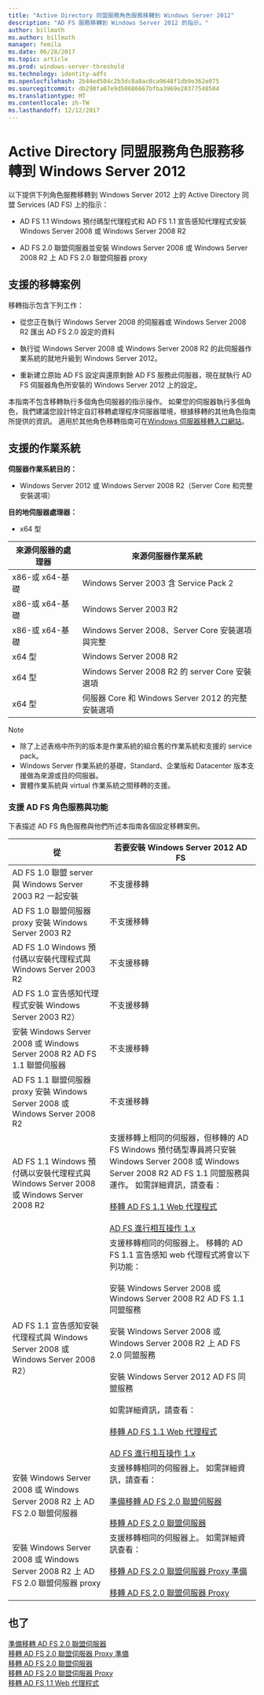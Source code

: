 ```yaml
---
title: "Active Directory 同盟服務角色服務移轉到 Windows Server 2012"
description: "AD FS 服務移轉到 Windows Server 2012 的指示。"
author: billmath
ms.author: billmath
manager: femila
ms.date: 06/28/2017
ms.topic: article
ms.prod: windows-server-threshold
ms.technology: identity-adfs
ms.openlocfilehash: 2b44ed504c2b3dc8a8ac0ca9648f1db9e362e075
ms.sourcegitcommit: db290fa07e9d50686667bfba3969e20377548504
ms.translationtype: MT
ms.contentlocale: zh-TW
ms.lasthandoff: 12/12/2017
---
```

# <a name="migrate-active-directory-federation-services-role-services-to-windows-server-2012"></a>Active Directory 同盟服務角色服務移轉到 Windows Server 2012

以下提供下列角色服務移轉到 Windows Server 2012 上的 Active Directory 同盟 Services (AD FS) 上的指示：  
  
-   AD FS 1.1 Windows 預付碼型代理程式和 AD FS 1.1 宣告感知代理程式安裝 Windows Server 2008 或 Windows Server 2008 R2  
  
-   AD FS 2.0 聯盟伺服器並安裝 Windows Server 2008 或 Windows Server 2008 R2 上 AD FS 2.0 聯盟伺服器 proxy    
  
## <a name="supported-migration-scenarios"></a>支援的移轉案例  
 移轉指示包含下列工作：  
  
-   從您正在執行 Windows Server 2008 的伺服器或 Windows Server 2008 R2 匯出 AD FS 2.0 設定的資料  
  
-   執行從 Windows Server 2008 或 Windows Server 2008 R2 的此伺服器作業系統的就地升級到 Windows Server 2012。
  
-   重新建立原始 AD FS 設定與還原剩餘 AD FS 服務此伺服器，現在就執行 AD FS 伺服器角色所安裝的 Windows Server 2012 上的設定。  
  
 本指南不包含移轉執行多個角色伺服器的指示操作。 如果您的伺服器執行多個角色，我們建議您設計特定自訂移轉處理程序伺服器環境，根據移轉的其他角色指南所提供的資訊。 適用於其他角色移轉指南可在[Windows 伺服器移轉入口網站](https://go.microsoft.com/fwlink/?LinkId=247608)。  
  
## <a name="supported-operating-systems"></a>支援的作業系統  
 **伺服器作業系統目的：**  
  

-  Windows Server 2012 或 Windows Server 2008 R2（Server Core 和完整安裝選項）  
  
 **目的地伺服器處理器：**  
  

-  x64 型  
  
|來源伺服器的處理器|來源伺服器作業系統|  
|-----|-----|  
|x86-或 x64-基礎|Windows Server 2003 含 Service Pack 2|  
|x86-或 x64-基礎|Windows Server 2003 R2|  
|x86-或 x64-基礎|Windows Server 2008、Server Core 安裝選項與完整|  
|x64 型|Windows Server 2008 R2|  
|x64 型|Windows Server 2008 R2 的 server Core 安裝選項|  
|x64 型|伺服器 Core 和 Windows Server 2012 的完整安裝選項|  
  
> [!NOTE]
>  -   除了上述表格中所列的版本是作業系統的組合舊的作業系統和支援的 service pack。  
> -   Windows Server 作業系統的基礎，Standard、企業版和 Datacenter 版本支援做為來源或目的伺服器。  
> -   實體作業系統與 virtual 作業系統之間移轉的支援。  
  
### <a name="supported-ad-fs-role-services-and-features"></a>支援 AD FS 角色服務與功能  
 下表描述 AD FS 角色服務與他們所述本指南各個設定移轉案例。  
  
|從|若要安裝 Windows Server 2012 AD FS|  
|----------|-----|  
|AD FS 1.0 聯盟 server 與 Windows Server 2003 R2 一起安裝|不支援移轉|  
|AD FS 1.0 聯盟伺服器 proxy 安裝 Windows Server 2003 R2|不支援移轉|  
|AD FS 1.0 Windows 預付碼以安裝代理程式與 Windows Server 2003 R2|不支援移轉|  
|AD FS 1.0 宣告感知代理程式安裝 Windows Server 2003 R2）|不支援移轉|  
|安裝 Windows Server 2008 或 Windows Server 2008 R2 AD FS 1.1 聯盟伺服器|不支援移轉|  
|AD FS 1.1 聯盟伺服器 proxy 安裝 Windows Server 2008 或 Windows Server 2008 R2|不支援移轉|  
|AD FS 1.1 Windows 預付碼以安裝代理程式與 Windows Server 2008 或 Windows Server 2008 R2|支援移轉上相同的伺服器，但移轉的 AD FS Windows 預付碼型專員將只安裝 Windows Server 2008 或 Windows Server 2008 R2 AD FS 1.1 同盟服務與運作。 如需詳細資訊，請查看：<br /><br /> [移轉 AD FS 1.1 Web 代理程式](migrate-the-ad-fs-web-agent.md)<br /><br /> [AD FS 進行相互操作 1.x](Interoperating-with-AD-FS-1.x.md)|  
|AD FS 1.1 宣告感知安裝代理程式與 Windows Server 2008 或 Windows Server 2008 R2）|支援移轉相同的伺服器上。 移轉的 AD FS 1.1 宣告感知 web 代理程式將會以下列功能：<br /><br /> 安裝 Windows Server 2008 或 Windows Server 2008 R2 AD FS 1.1 同盟服務<br /><br /> 安裝 Windows Server 2008 或 Windows Server 2008 R2 上 AD FS 2.0 同盟服務<br /><br /> 安裝 Windows Server 2012 AD FS 同盟服務<br /><br /> 如需詳細資訊，請查看：<br /><br /> [移轉 AD FS 1.1 Web 代理程式](migrate-the-ad-fs-web-agent.md)<br /><br /> [AD FS 進行相互操作 1.x](Interoperating-with-AD-FS-1.x.md)|  
|安裝 Windows Server 2008 或 Windows Server 2008 R2 上 AD FS 2.0 聯盟伺服器|支援移轉相同的伺服器上。 如需詳細資訊，請查看：<br /><br /> [準備移轉 AD FS 2.0 聯盟伺服器](prepare-to-migrate-ad-fs-fed-server.md)<br /><br /> [移轉 AD FS 2.0 聯盟伺服器](migrate-the-ad-fs-fed-server.md)|  
|安裝 Windows Server 2008 或 Windows Server 2008 R2 上 AD FS 2.0 聯盟伺服器 proxy|支援移轉相同的伺服器上。  如需詳細資訊查看：<br /><br /> [移轉 AD FS 2.0 聯盟伺服器 Proxy 準備](prepare-to-migrate-ad-fs-fed-proxy.md)<br /><br /> [移轉 AD FS 2.0 聯盟伺服器 Proxy](migrate-the-ad-fs-2-fed-server-proxy.md)|  
  
## <a name="see-also"></a>也了  
 [準備移轉 AD FS 2.0 聯盟伺服器](prepare-to-migrate-ad-fs-fed-server.md)   
 [移轉 AD FS 2.0 聯盟伺服器 Proxy 準備](prepare-to-migrate-ad-fs-fed-proxy.md)   
 [移轉 AD FS 2.0 聯盟伺服器](migrate-the-ad-fs-fed-server.md)   
 [移轉 AD FS 2.0 聯盟伺服器 Proxy](migrate-the-ad-fs-2-fed-server-proxy.md)   
 [移轉 AD FS 1.1 Web 代理程式](migrate-the-ad-fs-web-agent.md)